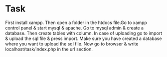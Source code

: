# Task
First install xampp. Then open a folder in the htdocs file.Go to xampp control panel & start mysql & apache. Go to mysql admin & create a database. Then create tables with column. In case of uploading go to import & upload the sql file & press import. Make sure you have created a database where you want to upload the sql file. Now go to browser & write localhost/task/index.php in the url section.
